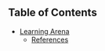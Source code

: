 ## Table of Contents
<!-- TOC depthFrom:1 depthTo:6 withLinks:1 updateOnSave:1 orderedList:0 -->

- [Learning Arena](#learning-arena)
    - [References](#references)

<!-- /TOC -->